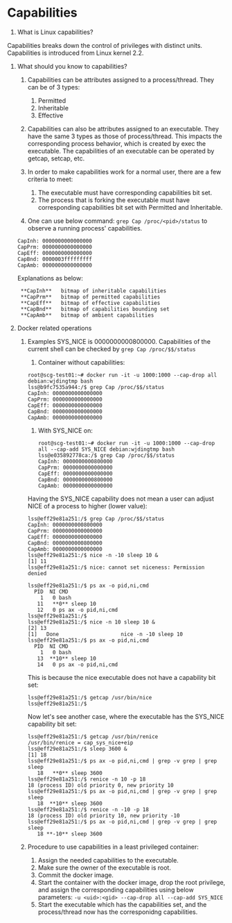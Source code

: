 # Capabilities
1. What is Linux capabilities?

Capabilities breaks down the control of privileges with distinct units.
Capabilities is introduced from Linux kernel 2.2.
1. What should you know to capabilities?
   1. Capabilities can be attributes assigned to a process/thread. They can be
of 3 types:
      1. Permitted
      1. Inheritable
      1. Effective
   1. Capabilities can also be attributes assigned to an executable. They have
the same 3 types as those of process/thread. This impacts the corresponding
process behavior, which is created by exec the executable. The capabilities of
an executable can be operated by getcap, setcap, etc. 
   1. In order to make capabilities work for a normal user, there are a few
criteria to meet:
      1. The executable must have corresponding capabilities bit set.
      1. The process that is forking the executable must have corresponding
      capabilities bit set with Permitted and Inheritable. 

   1. One can use below command: `grep Cap /proc/<pid>/status` to observe a
   running process' capabilities. 
   ```
   CapInh: 0000000000000000
   CapPrm: 0000000000000000
   CapEff: 0000000000000000
   CapBnd: 0000003fffffffff
   CapAmb: 0000000000000000
   ```
   Explanations as below:
   ```
    **CapInh**   bitmap of inheritable capabilities
    **CapPrm**   bitmap of permitted capabilities
    **CapEff**   bitmap of effective capabilities
    **CapBnd**   bitmap of capabilities bounding set
    **CapAmb**   bitmap of ambient capabilities
   ```

1. Docker related operations
   1. Examples
   SYS_NICE is 0000000000800000. Capabilities of the current shell can be
   checked by `grep Cap /proc/$$/status`
      1. Container without capabilities:
      ```
      root@scg-test01:~# docker run -it -u 1000:1000 --cap-drop all  debian:wjdingtmp bash
      lss@b9fc7535a944:/$ grep Cap /proc/$$/status 
      CapInh: 0000000000000000
      CapPrm: 0000000000000000
      CapEff: 0000000000000000
      CapBnd: 0000000000000000
      CapAmb: 0000000000000000
      ```
      1. With SYS_NICE on:
         ```
         root@scg-test01:~# docker run -it -u 1000:1000 --cap-drop all --cap-add SYS_NICE debian:wjdingtmp bash
         lss@e035892778ca:/$ grep Cap /proc/$$/status 
         CapInh: 0000000000800000
         CapPrm: 0000000000000000
         CapEff: 0000000000000000
         CapBnd: 0000000000800000
         CapAmb: 0000000000000000
         ```
      Having the SYS_NICE capability does not mean a user can adjust NICE of a process to higher (lower value):
         ```
         lss@eff29e81a251:/$ grep Cap /proc/$$/status
         CapInh: 0000000000800000
         CapPrm: 0000000000000000
         CapEff: 0000000000000000
         CapBnd: 0000000000800000
         CapAmb: 0000000000000000
         lss@eff29e81a251:/$ nice -n -10 sleep 10 &
         [1] 11
         lss@eff29e81a251:/$ nice: cannot set niceness: Permission denied

         lss@eff29e81a251:/$ ps ax -o pid,ni,cmd
           PID  NI CMD
             1   0 bash
            11   **0** sleep 10
            12   0 ps ax -o pid,ni,cmd
         lss@eff29e81a251:/$ 
         lss@eff29e81a251:/$ nice -n 10 sleep 10 &
         [2] 13
         [1]   Done                    nice -n -10 sleep 10
         lss@eff29e81a251:/$ ps ax -o pid,ni,cmd
           PID  NI CMD
             1   0 bash
            13  **10** sleep 10
            14   0 ps ax -o pid,ni,cmd
         ```
      This is because the nice executable does not have a capability bit set:
      ```
      lss@eff29e81a251:/$ getcap /usr/bin/nice 
      lss@eff29e81a251:/$ 
      ```
      Now let's see another case, where the executable has the SYS_NICE
      capability bit set:
      ```
      lss@eff29e81a251:/$ getcap /usr/bin/renice
      /usr/bin/renice = cap_sys_nice+eip
      lss@eff29e81a251:/$ sleep 3600 &
      [1] 18
      lss@eff29e81a251:/$ ps ax -o pid,ni,cmd | grep -v grep | grep sleep
         18   **0** sleep 3600
      lss@eff29e81a251:/$ renice -n 10 -p 18
      18 (process ID) old priority 0, new priority 10
      lss@eff29e81a251:/$ ps ax -o pid,ni,cmd | grep -v grep | grep sleep
         18  **10** sleep 3600
      lss@eff29e81a251:/$ renice -n -10 -p 18
      18 (process ID) old priority 10, new priority -10
      lss@eff29e81a251:/$ ps ax -o pid,ni,cmd | grep -v grep | grep sleep
         18 **-10** sleep 3600
      ```


   1. Procedure to use capabilities in a least privileged container:
      1. Assign the needed capabilities to the executable. 
      1. Make sure the owner of the executable is root.
      1. Commit the docker image. 
      1. Start the container with the docker image, drop the root privilege,
      and assign the corresponding capabilities using below parameters:
      ```-u <uid>:<gid> --cap-drop all --cap-add SYS_NICE```
      1. Start the executable which has the capabilities set, and the
      process/thread now has the corresponidng capabilities. 
